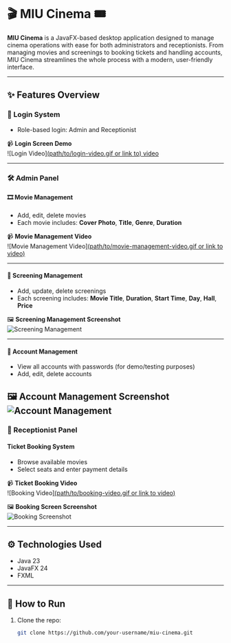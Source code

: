 # 🎬 MIU Cinema 🎟️

**MIU Cinema** is a JavaFX-based desktop application designed to manage cinema operations with ease for both administrators and receptionists. From managing movies and screenings to booking tickets and handling accounts, MIU Cinema streamlines the whole process with a modern, user-friendly interface.

---

## ✨ Features Overview

### 🔐 Login System
- Role-based login: Admin and Receptionist

📹 **Login Screen Demo**  
![Login Video][(path/to/login-video.gif or link to) video](https://github.com/user-attachments/assets/5d4747d5-fd11-4e23-96a4-94fb02c2f47b)


---

### 🛠️ Admin Panel

#### 🎞️ Movie Management
- Add, edit, delete movies
- Each movie includes: **Cover Photo**, **Title**, **Genre**, **Duration**

📹 **Movie Management Video**  
![Movie Management Video][(path/to/movie-management-video.gif or link to video)](https://github.com/user-attachments/assets/abcd3978-57fd-461b-8196-ee57a4678882)


---

#### 🎥 Screening Management
- Add, update, delete screenings
- Each screening includes: **Movie Title**, **Duration**, **Start Time**, **Day**, **Hall**, **Price**

🖼️ **Screening Management Screenshot**  
![Screening Management](https://github.com/user-attachments/assets/0d87c80d-9eed-420d-80b5-e193515c1ce3)

---

#### 👤 Account Management
- View all accounts with passwords (for demo/testing purposes)
- Add, edit, delete accounts

🖼️ **Account Management Screenshot**  
![Account Management](https://github.com/user-attachments/assets/6e11ab21-98bf-4fd2-bc15-2570f175ad57)
---

### 🎫 Receptionist Panel

#### Ticket Booking System
- Browse available movies
- Select seats and enter payment details

📹 **Ticket Booking Video**  
![Booking Video][(path/to/booking-video.gif or link to video)](https://github.com/user-attachments/assets/75153f3d-ea39-4b2c-8c8f-243c950c2c1c)

🖼️ **Booking Screen Screenshot**  
![Booking Screenshot](https://github.com/user-attachments/assets/d1384b40-2c75-4215-8918-0c4ea66becce)

---

## ⚙️ Technologies Used

- Java 23
- JavaFX 24
- FXML

---

## 🚀 How to Run

1. Clone the repo:
   ```bash
   git clone https://github.com/your-username/miu-cinema.git
